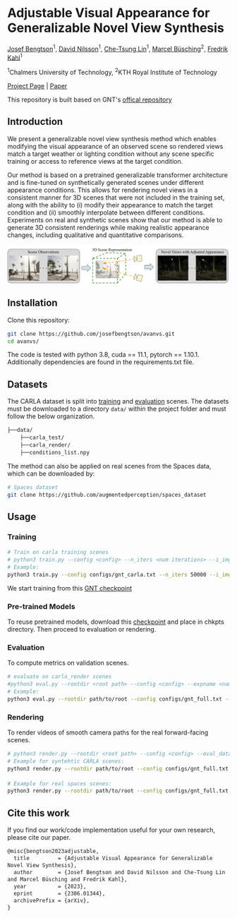 # Adjustable Visual Appearance for Generalizable Novel View Synthesis
[Josef Bengtson](https://www.chalmers.se/en/persons/bjosef/)<sup>1</sup>,
[David Nilsson](https://www.chalmers.se/personer/davini/)<sup>1</sup>,
[Che-Tsung Lin](https://www.chalmers.se/en/persons/chetsung/)<sup>1</sup>,
[Marcel Büsching](https://www.kth.se/profile/busching?l=en)<sup>2</sup>,
[Fredrik Kahl](https://fredkahl.github.io/)<sup>1</sup>

<sup>1</sup>Chalmers University of Technology, <sup>2</sup>KTH Royal Institute of Technology


[Project Page](https://ava-nvs.github.io/) | [Paper](https://arxiv.org/abs/2306.01344)

This repository is built based on GNT's [offical repository](https://github.com/VITA-Group/GNT)

## Introduction



We present a generalizable novel view synthesis method which enables modifying the visual appearance of an observed scene so rendered views match a target weather or lighting condition without any scene specific training or access to reference views at the target condition.

Our method is based on a pretrained generalizable transformer architecture and is fine-tuned on synthetically generated scenes under different appearance conditions. This allows for rendering novel views in a consistent manner for 3D scenes that were not included in the training set, along with the ability to (i) modify their appearance to match the target condition and (ii) smoothly interpolate between different conditions. Experiments on real and synthetic scenes show that our method is able to generate 3D consistent renderings while making realistic appearance changes, including qualitative and quantitative comparisons.


![teaser](assets/intro_new.svg
)

## Installation

Clone this repository:

```bash
git clone https://github.com/josefbengtson/avanvs.git
cd avanvs/
```

The code is tested with python 3.8, cuda == 11.1, pytorch == 1.10.1. Additionally dependencies are found in the requirements.txt file.
## Datasets

The CARLA dataset is split into [training](https://drive.google.com/drive/folders/12S0c6yLqOBa_HKdRKpK8hKfUsr6bfn9E?usp=sharing) and [evaluation](https://drive.google.com/drive/folders/1R5PCNADVWIKyEge_emMx-mZBfDcMZPfw?usp=sharing) scenes.
The datasets must be downloaded to a directory `data/` within the project folder and must follow the below organization. 
```bash
├──data/
    ├──carla_test/
    ├──carla_render/
    ├──conditions_list.npy
```
The method can also be applied on real scenes from the Spaces data, which can be downloaded by:
```bash
# Spaces dataset
git clone https://github.com/augmentedperception/spaces_dataset
```

## Usage

### Training

```bash
# Train on carla training scenes
# python3 train.py --config <config> --n_iters <num iterations> --i_img <logging frequency> --i_print <printing frequency> --ckpt_path <chkpts paths> --N_samples <samples per ray> --N_rand <rays per batch> --load_z  <load existing latent> --conditions <conditions> --eval_scenes <eval scene> --rootdir <root path> --expname <name> --latent_dims <latent dims>. 
# Example:
python3 train.py --config configs/gnt_carla.txt --n_iters 50000 --i_img 5000 --i_print 500 --ckpt_path chktpts/model_720000.pth --N_samples 64 --N_rand 128 --load_z 0 --conditions [1,2,3,4] --eval_scenes TEST_Scene122 --rootdir path/to/root --expname Training --latent_dims [2,16,68,136]
```
We start training from this  [GNT checkpoint](https://drive.google.com/file/d/1YvOJXa5eGpKgoMYcxC2ma7prB1n5UwRn/view)

### Pre-trained Models
To reuse pretrained models, download this [checkpoint](https://drive.google.com/drive/folders/1EhkXXIWJyUQBJFsRuNjW9-oJvo677mnX?usp=sharing) and place in chkpts directory. Then proceed to evaluation or rendering. 

### Evaluation
To compute metrics on validation scenes.
```bash
# evaluate on carla_render scenes
#python3 eval.py --rootdir <root path> --config <config> --expname <name> --chunk_size <rays per batch> --run_val --N_samples <samples per ray> --eval_dataset <eval dataset> --ckpt_path <chkpts paths> --conditions <conditions> --latent_dims <latent dims> --render_stride <render downsampling factor> --show_interpol <show interpolation result>
# Example:
python3 eval.py --rootdir path/to/root --config configs/gnt_full.txt --expname Evaluation --chunk_size 4096 --run_val --N_samples 64 --eval_dataset carla_eval --ckpt_path chktpts/model_770000.pth --conditions [1,4] --latent_dims [2,16,68,136] --render_stride 1 --show_interpol 0
```

### Rendering

To render videos of smooth camera paths for the real forward-facing scenes.

```bash
# python3 render.py --rootdir <root path> --config <config> --eval_dataset <eval dataset> --render_folder <render folder name> --chunk_size <rays per batch> --N_samples <samples per ray> --ckpt_path <chkpts paths> --latent_dims <latent dims> --N_views <number views to render> --render_stride <render downsampling factor> --expname <name> --eval_scenes <scene to render> --render_interpolation <interpolate between conditions> --conditions <conditions>
# Example for syntehtic CARLA scenes:
python3 render.py --rootdir path/to/root --config configs/gnt_full.txt --eval_dataset carla_render --render_folder carla_render --chunk_size 4096 --N_samples 64 --ckpt_path chktpts/model_770000.pth --latent_dims [2,16,68,136] --N_views 20 --render_stride 1 --expname Render --eval_scenes Scene6_right --render_interpolation 1 --conditions [1,4]

# Example for real spaces scenes:
python3 render.py --rootdir path/to/root --config configs/gnt_full.txt --eval_dataset spaces_render --render_folder spaces_render --chunk_size 4096 --N_samples 64 --ckpt_path chktpts/model_770000.pth --latent_dims [2,16,68,136] --N_views 20 --render_stride 1 --expname Render --eval_scenes 050 --render_interpolation 1 --conditions [1,4]
```



## Cite this work

If you find our work/code implementation useful for your own research, please cite our paper.

```
@misc{bengtson2023adjustable,
  title         = {Adjustable Visual Appearance for Generalizable Novel View Synthesis}, 
  author        = {Josef Bengtson and David Nilsson and Che-Tsung Lin and Marcel Büsching and Fredrik Kahl},
  year          = {2023},
  eprint        = {2306.01344},
  archivePrefix = {arXiv},
}
```
